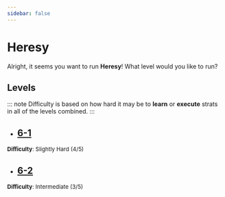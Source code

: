 ```yaml
---
sidebar: false
---
```


# Heresy

Alright, it seems you want to run **Heresy**! What level would you like to run?

## Levels
::: note
Difficulty is based on how hard it may be to **learn** or **execute** strats in all of the levels combined.
:::

- ## [6-1](/any/6-heresy/any-6-1.md)
<font size="2">
    <b>Difficulty</b>: Slightly Hard (4/5)
</font>

- ## [6-2](/any/6-heresy/any-6-2.md)
<font size="2">
    <b>Difficulty</b>: Intermediate  (3/5)
</font>